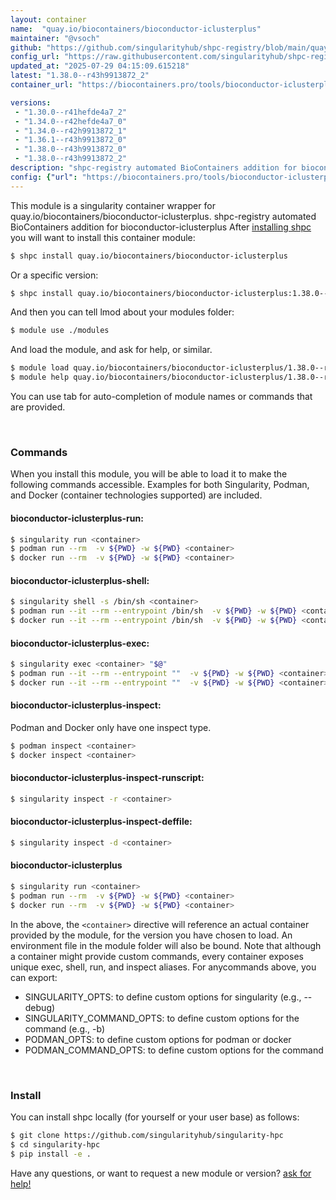 ```yaml
---
layout: container
name:  "quay.io/biocontainers/bioconductor-iclusterplus"
maintainer: "@vsoch"
github: "https://github.com/singularityhub/shpc-registry/blob/main/quay.io/biocontainers/bioconductor-iclusterplus/container.yaml"
config_url: "https://raw.githubusercontent.com/singularityhub/shpc-registry/main/quay.io/biocontainers/bioconductor-iclusterplus/container.yaml"
updated_at: "2025-07-29 04:15:09.615218"
latest: "1.38.0--r43h9913872_2"
container_url: "https://biocontainers.pro/tools/bioconductor-iclusterplus"

versions:
 - "1.30.0--r41hefde4a7_2"
 - "1.34.0--r42hefde4a7_0"
 - "1.34.0--r42h9913872_1"
 - "1.36.1--r43h9913872_0"
 - "1.38.0--r43h9913872_0"
 - "1.38.0--r43h9913872_2"
description: "shpc-registry automated BioContainers addition for bioconductor-iclusterplus"
config: {"url": "https://biocontainers.pro/tools/bioconductor-iclusterplus", "maintainer": "@vsoch", "description": "shpc-registry automated BioContainers addition for bioconductor-iclusterplus", "latest": {"1.38.0--r43h9913872_2": "sha256:f19baefa7f83f21cf2bb8fd4343b61d2de215cb52d629b9c90a02d652e293114"}, "tags": {"1.30.0--r41hefde4a7_2": "sha256:86cc817102ee51e101abc5a61c7585e9516aa1b36eae3a4c85a9d6e8960d59f4", "1.34.0--r42hefde4a7_0": "sha256:4ad61718c3a05ec8992d4d438cda81d21ee451a839ca3312fa2b1a9fe73e8e26", "1.34.0--r42h9913872_1": "sha256:2780d5410cd08c21f91c76b13cb05f9c8d7f4ed1b760c12de5064fedfa61df8f", "1.36.1--r43h9913872_0": "sha256:0f19f962996342365d442e3c0834af85167e5df5b9680aa8e37764ef73b23074", "1.38.0--r43h9913872_0": "sha256:c5ceedc73c598b421285b193b0a0687325239254770b033cec3c4fec36abbf74", "1.38.0--r43h9913872_2": "sha256:f19baefa7f83f21cf2bb8fd4343b61d2de215cb52d629b9c90a02d652e293114"}, "docker": "quay.io/biocontainers/bioconductor-iclusterplus"}
---
```


This module is a singularity container wrapper for quay.io/biocontainers/bioconductor-iclusterplus.
shpc-registry automated BioContainers addition for bioconductor-iclusterplus
After [installing shpc](#install) you will want to install this container module:


```bash
$ shpc install quay.io/biocontainers/bioconductor-iclusterplus
```

Or a specific version:

```bash
$ shpc install quay.io/biocontainers/bioconductor-iclusterplus:1.38.0--r43h9913872_2
```

And then you can tell lmod about your modules folder:

```bash
$ module use ./modules
```

And load the module, and ask for help, or similar.

```bash
$ module load quay.io/biocontainers/bioconductor-iclusterplus/1.38.0--r43h9913872_2
$ module help quay.io/biocontainers/bioconductor-iclusterplus/1.38.0--r43h9913872_2
```

You can use tab for auto-completion of module names or commands that are provided.

<br>

### Commands

When you install this module, you will be able to load it to make the following commands accessible.
Examples for both Singularity, Podman, and Docker (container technologies supported) are included.

#### bioconductor-iclusterplus-run:

```bash
$ singularity run <container>
$ podman run --rm  -v ${PWD} -w ${PWD} <container>
$ docker run --rm  -v ${PWD} -w ${PWD} <container>
```

#### bioconductor-iclusterplus-shell:

```bash
$ singularity shell -s /bin/sh <container>
$ podman run --it --rm --entrypoint /bin/sh  -v ${PWD} -w ${PWD} <container>
$ docker run --it --rm --entrypoint /bin/sh  -v ${PWD} -w ${PWD} <container>
```

#### bioconductor-iclusterplus-exec:

```bash
$ singularity exec <container> "$@"
$ podman run --it --rm --entrypoint ""  -v ${PWD} -w ${PWD} <container> "$@"
$ docker run --it --rm --entrypoint ""  -v ${PWD} -w ${PWD} <container> "$@"
```

#### bioconductor-iclusterplus-inspect:

Podman and Docker only have one inspect type.

```bash
$ podman inspect <container>
$ docker inspect <container>
```

#### bioconductor-iclusterplus-inspect-runscript:

```bash
$ singularity inspect -r <container>
```

#### bioconductor-iclusterplus-inspect-deffile:

```bash
$ singularity inspect -d <container>
```



#### bioconductor-iclusterplus

```bash
$ singularity run <container>
$ podman run --rm  -v ${PWD} -w ${PWD} <container>
$ docker run --rm  -v ${PWD} -w ${PWD} <container>
```


In the above, the `<container>` directive will reference an actual container provided
by the module, for the version you have chosen to load. An environment file in the
module folder will also be bound. Note that although a container
might provide custom commands, every container exposes unique exec, shell, run, and
inspect aliases. For anycommands above, you can export:

 - SINGULARITY_OPTS: to define custom options for singularity (e.g., --debug)
 - SINGULARITY_COMMAND_OPTS: to define custom options for the command (e.g., -b)
 - PODMAN_OPTS: to define custom options for podman or docker
 - PODMAN_COMMAND_OPTS: to define custom options for the command

<br>

### Install

You can install shpc locally (for yourself or your user base) as follows:

```bash
$ git clone https://github.com/singularityhub/singularity-hpc
$ cd singularity-hpc
$ pip install -e .
```

Have any questions, or want to request a new module or version? [ask for help!](https://github.com/singularityhub/singularity-hpc/issues)